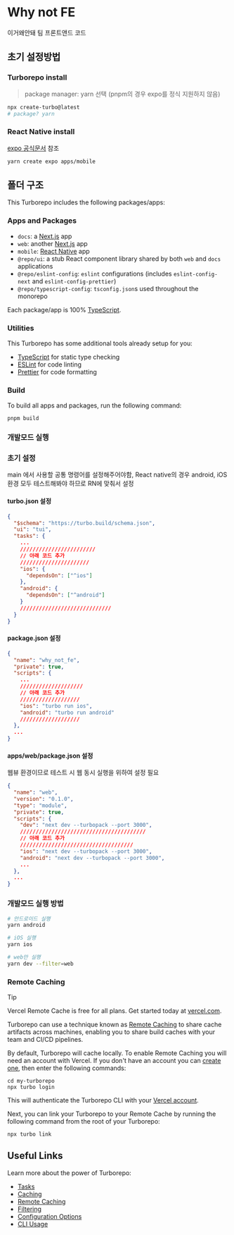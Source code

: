 # Why not FE

이거왜안돼 팀 프론트앤드 코드

## 초기 설정방법

### Turborepo install

> package manager: yarn 선택 (pnpm의 경우 expo를 정식 지원하지 않음)

```sh
npx create-turbo@latest
# package? yarn
```

### React Native install

[expo 공식문서](https://docs.expo.dev/guides/monorepos/) 참조

```sh
yarn create expo apps/mobile
```

## 폴더 구조

This Turborepo includes the following packages/apps:

### Apps and Packages

- `docs`: a [Next.js](https://nextjs.org/) app
- `web`: another [Next.js](https://nextjs.org/) app
- `mobile`: [React Native](https://reactnative.dev/) app
- `@repo/ui`: a stub React component library shared by both `web` and `docs` applications
- `@repo/eslint-config`: `eslint` configurations (includes `eslint-config-next` and `eslint-config-prettier`)
- `@repo/typescript-config`: `tsconfig.json`s used throughout the monorepo

Each package/app is 100% [TypeScript](https://www.typescriptlang.org/).

### Utilities

This Turborepo has some additional tools already setup for you:

- [TypeScript](https://www.typescriptlang.org/) for static type checking
- [ESLint](https://eslint.org/) for code linting
- [Prettier](https://prettier.io) for code formatting

### Build

To build all apps and packages, run the following command:

```
pnpm build
```

### 개발모드 실행

### 초기 설정

main 에서 사용할 공통 명령어를 설정해주어야함, React native의 경우 android, iOS 환경 모두 테스트해봐야 하므로 RN에 맞춰서 설정

#### turbo.json 설정

```json
{
  "$schema": "https://turbo.build/schema.json",
  "ui": "tui",
  "tasks": {
    ...
    ////////////////////////
    // 아래 코드 추가
    //////////////////////
    "ios": {
      "dependsOn": ["^ios"]
    },
    "android": {
      "dependsOn": ["^android"]
    }
    /////////////////////////////
  }
}
```

#### package.json 설정

```json
{
  "name": "why_not_fe",
  "private": true,
  "scripts": {
    ...
    ////////////////////
    // 아래 코드 추가
    ///////////////////
    "ios": "turbo run ios",
    "android": "turbo run android"
    ///////////////////
  },
  ...
}
```

#### apps/web/package.json 설정

웹뷰 환경이므로 테스트 시 웹 동시 실행을 위하여 설정 필요

```json
{
  "name": "web",
  "version": "0.1.0",
  "type": "module",
  "private": true,
  "scripts": {
    "dev": "next dev --turbopack --port 3000",
    ////////////////////////////////////////
    // 아래 코드 추가
    ////////////////////////////////////
    "ios": "next dev --turbopack --port 3000",
    "android": "next dev --turbopack --port 3000",
    ...
  },
  ...
}
```

### 개발모드 실행 방법

```sh
# 안드로이드 실행
yarn android

# iOS 실행
yarn ios

# web만 실행
yarn dev --filter=web
```

### Remote Caching

> [!TIP]
> Vercel Remote Cache is free for all plans. Get started today at [vercel.com](https://vercel.com/signup?/signup?utm_source=remote-cache-sdk&utm_campaign=free_remote_cache).

Turborepo can use a technique known as [Remote Caching](https://turbo.build/docs/core-concepts/remote-caching) to share cache artifacts across machines, enabling you to share build caches with your team and CI/CD pipelines.

By default, Turborepo will cache locally. To enable Remote Caching you will need an account with Vercel. If you don't have an account you can [create one](https://vercel.com/signup?utm_source=turborepo-examples), then enter the following commands:

```
cd my-turborepo
npx turbo login
```

This will authenticate the Turborepo CLI with your [Vercel account](https://vercel.com/docs/concepts/personal-accounts/overview).

Next, you can link your Turborepo to your Remote Cache by running the following command from the root of your Turborepo:

```
npx turbo link
```

## Useful Links

Learn more about the power of Turborepo:

- [Tasks](https://turbo.build/docs/core-concepts/monorepos/running-tasks)
- [Caching](https://turbo.build/docs/core-concepts/caching)
- [Remote Caching](https://turbo.build/docs/core-concepts/remote-caching)
- [Filtering](https://turbo.build/docs/core-concepts/monorepos/filtering)
- [Configuration Options](https://turbo.build/docs/reference/configuration)
- [CLI Usage](https://turbo.build/docs/reference/command-line-reference)
